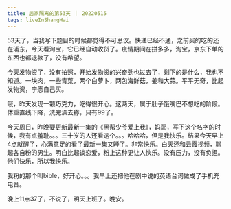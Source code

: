 ```yaml
---
title: 居家隔离的第53天 ｜ 20220515
tags: liveInShangHai
---
```


53天了，当我写下题目的时候都觉得不可思议。快递已经不通，之前买的吃的还在浦东，今天看淘宝，它已经自动收货了。疫情期间在拼多多，淘宝，京东下单的东西也都退款了，没有希望。

今天发物资了，没有拍照，开始发物资的兴奋劲也过去了，剩下的是什么，我也不知道。一块肉，一些青菜，两个白萝卜，两包海鲜菇，姜和大蒜。平平无奇，比起发物资，宁愿自己买。

哦，昨天发现一颗巧克力，吃得很开心。这两天，属于肚子饿嘴巴不想吃的阶段。体重直线下降，洗完澡去称，只有99了。

今天周日，昨晚要更新最新一集的《黑帮少爷爱上我》，妈耶，写下这个名字的时候，我有点羞耻。。。三十岁的人还看这个。。。哈哈哈，但是我快乐。结果今天早上4点就醒了，心满意足的看了最新一集又睡了。非常快乐。白天还和云霞视频，聊起各自粉的男生。明白比起谈恋爱，粉上这种更让人快乐。没有压力，没有负担。他们快乐，所以我快乐。

我粉的那个叫bible，好开心。。。我早上还把他在剧中说的英语台词做成了手机充电音。

晚上11点37了，不说了，明天上班了。晚安。
